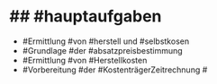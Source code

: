 # ## #hauptaufgaben 

 - #Ermittlung #von #herstell und #selbstkosen 
 - #Grundlage #der #absatzpreisbestimmung 
 - #Ermittlung #von #Herstellkosten 
 - #Vorbereitung #der #KostenträgerZeitrechnung #
